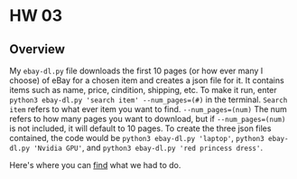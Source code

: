 # HW 03

## Overview

My `ebay-dl.py` file downloads the first 10 pages (or how ever many I choose) of eBay for a chosen item and creates a json file for it. It contains items such as name, price, cindition, shipping, etc. To make it run, enter `python3 ebay-dl.py 'search item' --num_pages=(#)` in the terminal. `Search item` refers to what ever item you want to find. `--num_pages=(num)` The num refers to how many pages you want to download, but if `--num_pages=(num)` is not included, it will default to 10 pages. To create the three json files contained, the code would be `python3 ebay-dl.py 'laptop'`, `python3 ebay-dl.py 'Nvidia GPU'`, and `python3 ebay-dl.py 'red princess dress'`. 


Here's where you can [find](https://github.com/mikeizbicki/cmc-csci040/tree/2021fall/hw_03) what we had to do. 